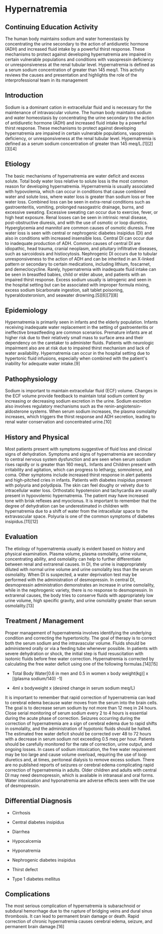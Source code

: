 # Hypernatremia
## Continuing Education Activity

The human body maintains sodium and water homeostasis by concentrating the urine secondary to the action of antidiuretic hormone (ADH) and increased fluid intake by a powerful thirst response. These mechanisms to protect against developing hypernatremia are impaired in certain vulnerable populations and conditions with vasopressin deficiency or unresponsiveness at the renal tubular level. Hypernatremia is defined as a serum sodium concentration of greater than 145 meq/l. This activity reviews the causes and presentation and highlights the role of the interprofessional team in its management

## Introduction

Sodium is a dominant cation in extracellular fluid and is necessary for the maintenance of intravascular volume. The human body maintains sodium and water homeostasis by concentrating the urine secondary to the action of antidiuretic hormone (ADH) and increased fluid intake by a powerful thirst response. These mechanisms to protect against developing hypernatremia are impaired in certain vulnerable populations, vasopressin deficiency, or unresponsiveness at the renal tubular level. Hypernatremia is defined as a serum sodium concentration of greater than 145 meq/L.[1][2][3][4]

## Etiology

The basic mechanisms of hypernatremia are water deficit and excess solute. Total body water loss relative to solute loss is the most common reason for developing hypernatremia. Hypernatremia is usually associated with hypovolemia, which can occur in conditions that cause combined water and solute loss, where water loss is greater than sodium loss or free water loss. Combined loss can be seen in extra-renal conditions such as gastroenteritis, vomiting, prolonged nasogastric drainage, burns, and excessive sweating. Excessive sweating can occur due to exercise, fever, or high heat exposure. Renal losses can be seen in intrinsic renal disease, post-obstructive diuresis, and with the use of osmotic or loop diuretics. Hyperglycemia and mannitol are common causes of osmotic diuresis. Free water loss is seen with central or nephrogenic diabetes insipidus (DI) and also in conditions with increased insensible loss. Central DI can occur due to inadequate production of ADH. Common causes of central DI are idiopathic, head trauma, cranial neoplasm, and pituitary infiltrative diseases, such as sarcoidosis and histiocytosis. Nephrogenic DI occurs due to tubular unresponsiveness to the action of ADH and can be inherited in an X-linked pattern or secondary to certain medications, including lithium, foscarnet, and demeclocycline. Rarely, hypernatremia with inadequate fluid intake can be seen in breastfed babies, child or elder abuse, and patients with an impaired thirst response. Excess sodium usually is iatrogenic and seen in the hospital setting but can be associated with improper formula mixing, excess sodium bicarbonate ingestion, salt tablet poisoning, hyperaldosteronism, and seawater drowning.[5][6][7][8]

## Epidemiology

Hypernatremia is primarily seen in infants and the elderly population. Infants receiving inadequate water replacement in the setting of gastroenteritis or ineffective breastfeeding are common scenarios. Premature infants are at higher risk due to their relatively small mass to surface area and their dependency on the caretaker to administer fluids. Patients with neurologic impairment also are at risk due to impaired thirst mechanism and lack of water availability. Hypernatremia can occur in the hospital setting due to hypertonic fluid infusions, especially when combined with the patient's inability for adequate water intake.[9]

## Pathophysiology

Sodium is important to maintain extracellular fluid (ECF) volume. Changes in the ECF volume provide feedback to maintain total sodium content by increasing or decreasing sodium excretion in the urine. Sodium excretion also involves regulatory mechanisms such as the renin-angiotensin-aldosterone systems. When serum sodium increases, the plasma osmolality increases, which triggers the thirst response and ADH secretion, leading to renal water conservation and concentrated urine.[10]

## History and Physical

Most patients present with symptoms suggestive of fluid loss and clinical signs of dehydration. Symptoms and signs of hypernatremia are secondary to central nervous system dysfunction and are seen when serum sodium rises rapidly or is greater than 160 meq/L. Infants and Children present with irritability and agitation, which can progress to lethargy, somnolence, and coma. Other symptoms include increased thirst response in alert patients and high-pitched cries in infants. Patients with diabetes insipidus present with polyuria and polydipsia. The skin can feel doughy or velvety due to intracellular water loss. Orthostatic hypotension and tachycardia are usually present in hypovolemic hypernatremia. The patient may have increased tone with brisk reflexes and myoclonus. It is important to remember that the degree of dehydration can be underestimated in children with hypernatremia due to a shift of water from the intracellular space to the extravascular space. Polyuria is one of the common symptoms of diabetes insipidus.[11][12]

## Evaluation

The etiology of hypernatremia usually is evident based on history and physical examination. Plasma volume, plasma osmolality, urine volume, concentrating ability, and osmolality can help to further differentiate between renal and extrarenal causes. In DI, the urine is inappropriately diluted with normal urine volume and urine osmolality less than the serum osmolality. When DI is suspected, a water deprivation test may be performed with the administration of desmopressin. In central DI, desmopressin administration demonstrates an increase in urine osmolality, while in the nephrogenic variety, there is no response to desmopressin. In extrarenal causes, the body tries to conserve fluids with appropriately low urine volume, high specific gravity, and urine osmolality greater than serum osmolality.[13]

## Treatment / Management

Proper management of hypernatremia involves identifying the underlying condition and correcting the hypertonicity. The goal of therapy is to correct both the serum sodium and the intravascular volume. Fluids should be administered orally or via a feeding tube whenever possible. In patients with severe dehydration or shock, the initial step is fluid resuscitation with isotonic fluids before free water correction. Hypernatremia is corrected by calculating the free water deficit using one of the following formulas.[14][15]

  * Total Body Water[0.6 in men and 0.5 in women x body weight(kg)] x [(plasma sodium/140) -1]

  * 4ml x bodyweight x (desired change in serum sodium meq/L)

It is important to remember that rapid correction of hypernatremia can lead to cerebral edema because water moves from the serum into the brain cells. The goal is to decrease serum sodium by not more than 12 meq in 24 hours. Close serial monitoring of serum sodium every 2 to 4 hours is essential during the acute phase of correction. Seizures occurring during the correction of hypernatremia are a sign of cerebral edema due to rapid shifts in osmolality, and the administration of hypotonic fluids should be halted. The estimated free water deficit should be corrected over 48 to 72 hours with a decrease in serum sodium not exceeding 0.5 meq per hour. Patients should be carefully monitored for the rate of correction, urine output, and ongoing losses. In cases of sodium intoxication, the free water requirement may be too large and cause volume overload, requiring the use of loop diuretics and, at times, peritoneal dialysis to remove excess sodium. There are no published reports of seizures or cerebral edema complicating rapid correction of hypernatremia in adults. Older children and adults with central DI may need desmopressin, which is available in intranasal and oral forms. Water intoxication and hyponatremia are adverse effects seen with the use of desmopressin.

## Differential Diagnosis

  * Cirrhosis

  * Central diabetes insipidus

  * Diarrhea

  * Hypocalcemia

  * Hyponatremia

  * Nephrogenic diabetes insipidus

  * Thirst defect

  * Type 1 diabetes mellitus

## Complications

The most serious complication of hypernatremia is subarachnoid or subdural hemorrhage due to the rupture of bridging veins and dural sinus thrombosis. It can lead to permanent brain damage or death. Rapid correction of chronic hypernatremia causes cerebral edema, seizure, and permanent brain damage.[16]
